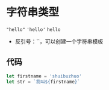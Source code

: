 # 字符串类型
`"hello"` `'hello'` ``hello``
- 反引号：``，可以创建一个字符串模板

## 代码
```javascript
let firstname = 'shuibuzhuo'
let str = `我叫${firstname}`
```
